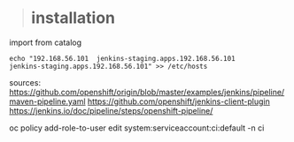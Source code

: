 > # installation

import from catalog

    echo "192.168.56.101  jenkins-staging.apps.192.168.56.101       jenkins-staging.apps.192.168.56.101" >> /etc/hosts

sources:
https://github.com/openshift/origin/blob/master/examples/jenkins/pipeline/maven-pipeline.yaml
https://github.com/openshift/jenkins-client-plugin
https://jenkins.io/doc/pipeline/steps/openshift-pipeline/

oc policy add-role-to-user edit system:serviceaccount:ci:default -n ci
